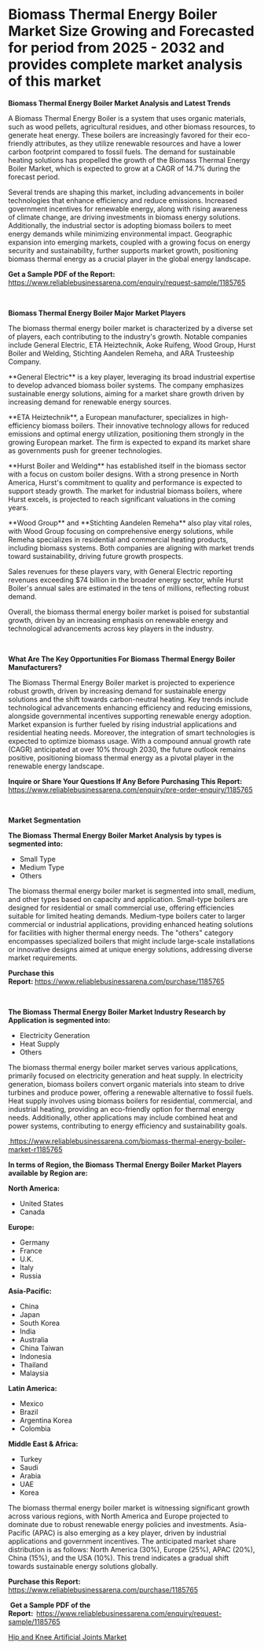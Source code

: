 <p><h1>Biomass Thermal Energy Boiler Market Size Growing and Forecasted for period from 2025 - 2032 and provides complete market analysis of this market</h1></p><p><strong>Biomass Thermal Energy Boiler Market Analysis and Latest Trends</strong></p>
<p><p>A Biomass Thermal Energy Boiler is a system that uses organic materials, such as wood pellets, agricultural residues, and other biomass resources, to generate heat energy. These boilers are increasingly favored for their eco-friendly attributes, as they utilize renewable resources and have a lower carbon footprint compared to fossil fuels. The demand for sustainable heating solutions has propelled the growth of the Biomass Thermal Energy Boiler Market, which is expected to grow at a CAGR of 14.7% during the forecast period.</p><p>Several trends are shaping this market, including advancements in boiler technologies that enhance efficiency and reduce emissions. Increased government incentives for renewable energy, along with rising awareness of climate change, are driving investments in biomass energy solutions. Additionally, the industrial sector is adopting biomass boilers to meet energy demands while minimizing environmental impact. Geographic expansion into emerging markets, coupled with a growing focus on energy security and sustainability, further supports market growth, positioning biomass thermal energy as a crucial player in the global energy landscape.</p></p>
<p><strong>Get a Sample PDF of the Report:&nbsp;</strong> <a href="https://www.reliablebusinessarena.com/enquiry/request-sample/1185765?utm_campaign=3015&utm_medium=2&utm_source=Github&utm_content=ia&utm_term=28032025&utm_id=biomass-thermal-energy-boiler">https://www.reliablebusinessarena.com/enquiry/request-sample/1185765</a></p>
<p>&nbsp;</p>
<p><strong>Biomass Thermal Energy Boiler Major Market Players</strong></p>
<p><p>The biomass thermal energy boiler market is characterized by a diverse set of players, each contributing to the industry's growth. Notable companies include General Electric, ETA Heiztechnik, Aoke Ruifeng, Wood Group, Hurst Boiler and Welding, Stichting Aandelen Remeha, and ARA Trusteeship Company.</p><p>**General Electric** is a key player, leveraging its broad industrial expertise to develop advanced biomass boiler systems. The company emphasizes sustainable energy solutions, aiming for a market share growth driven by increasing demand for renewable energy sources.</p><p>**ETA Heiztechnik**, a European manufacturer, specializes in high-efficiency biomass boilers. Their innovative technology allows for reduced emissions and optimal energy utilization, positioning them strongly in the growing European market. The firm is expected to expand its market share as governments push for greener technologies.</p><p>**Hurst Boiler and Welding** has established itself in the biomass sector with a focus on custom boiler designs. With a strong presence in North America, Hurst's commitment to quality and performance is expected to support steady growth. The market for industrial biomass boilers, where Hurst excels, is projected to reach significant valuations in the coming years.</p><p>**Wood Group** and **Stichting Aandelen Remeha** also play vital roles, with Wood Group focusing on comprehensive energy solutions, while Remeha specializes in residential and commercial heating products, including biomass systems. Both companies are aligning with market trends toward sustainability, driving future growth prospects.</p><p>Sales revenues for these players vary, with General Electric reporting revenues exceeding $74 billion in the broader energy sector, while Hurst Boiler's annual sales are estimated in the tens of millions, reflecting robust demand.</p><p>Overall, the biomass thermal energy boiler market is poised for substantial growth, driven by an increasing emphasis on renewable energy and technological advancements across key players in the industry.</p></p>
<p>&nbsp;</p>
<p><strong>What Are The Key Opportunities For Biomass Thermal Energy Boiler Manufacturers?</strong></p>
<p><p>The Biomass Thermal Energy Boiler market is projected to experience robust growth, driven by increasing demand for sustainable energy solutions and the shift towards carbon-neutral heating. Key trends include technological advancements enhancing efficiency and reducing emissions, alongside governmental incentives supporting renewable energy adoption. Market expansion is further fueled by rising industrial applications and residential heating needs. Moreover, the integration of smart technologies is expected to optimize biomass usage. With a compound annual growth rate (CAGR) anticipated at over 10% through 2030, the future outlook remains positive, positioning biomass thermal energy as a pivotal player in the renewable energy landscape.</p></p>
<p><strong>Inquire or Share Your Questions If Any Before Purchasing This Report:</strong> <a href="https://www.reliablebusinessarena.com/enquiry/pre-order-enquiry/1185765?utm_campaign=3015&utm_medium=2&utm_source=Github&utm_content=ia&utm_term=28032025&utm_id=biomass-thermal-energy-boiler">https://www.reliablebusinessarena.com/enquiry/pre-order-enquiry/1185765</a></p>
<p>&nbsp;</p>
<p><strong>Market Segmentation</strong></p>
<p><strong>The Biomass Thermal Energy Boiler Market Analysis by types is segmented into:</strong></p>
<p><ul><li>Small Type</li><li>Medium Type</li><li>Others</li></ul></p>
<p><p>The biomass thermal energy boiler market is segmented into small, medium, and other types based on capacity and application. Small-type boilers are designed for residential or small commercial use, offering efficiencies suitable for limited heating demands. Medium-type boilers cater to larger commercial or industrial applications, providing enhanced heating solutions for facilities with higher thermal energy needs. The "others" category encompasses specialized boilers that might include large-scale installations or innovative designs aimed at unique energy solutions, addressing diverse market requirements.</p></p>
<p><strong>Purchase this Report:&nbsp;</strong><a href="https://www.reliablebusinessarena.com/purchase/1185765?utm_campaign=3015&utm_medium=2&utm_source=Github&utm_content=ia&utm_term=28032025&utm_id=biomass-thermal-energy-boiler">https://www.reliablebusinessarena.com/purchase/1185765</a></p>
<p>&nbsp;</p>
<p><strong>The Biomass Thermal Energy Boiler Market Industry Research by Application is segmented into:</strong></p>
<p><ul><li>Electricity Generation</li><li>Heat Supply</li><li>Others</li></ul></p>
<p><p>The biomass thermal energy boiler market serves various applications, primarily focused on electricity generation and heat supply. In electricity generation, biomass boilers convert organic materials into steam to drive turbines and produce power, offering a renewable alternative to fossil fuels. Heat supply involves using biomass boilers for residential, commercial, and industrial heating, providing an eco-friendly option for thermal energy needs. Additionally, other applications may include combined heat and power systems, contributing to energy efficiency and sustainability goals.</p></p>
<p><a href="https://www.reliablebusinessarena.com/biomass-thermal-energy-boiler-market-r1185765?utm_campaign=3015&utm_medium=2&utm_source=Github&utm_content=ia&utm_term=28032025&utm_id=biomass-thermal-energy-boiler">&nbsp;https://www.reliablebusinessarena.com/biomass-thermal-energy-boiler-market-r1185765</a></p>
<p><strong>In terms of Region, the Biomass Thermal Energy Boiler Market Players available by Region are:</strong></p>
<p>
    <p> <strong> North America: </strong>
        <ul>
            <li>United States</li>
            <li>Canada</li>
        </ul>
        </p> 
    <p> <strong> Europe: </strong>
        <ul>
            <li>Germany</li>
            <li>France</li>
            <li>U.K.</li>
            <li>Italy</li>
            <li>Russia</li>
        </ul>
        </p> 
    <p> <strong> Asia-Pacific: </strong>
        <ul>
            <li>China</li>
            <li>Japan</li>
            <li>South Korea</li>
            <li>India</li>
            <li>Australia</li>
            <li>China Taiwan</li>
            <li>Indonesia</li>
            <li>Thailand</li>
            <li>Malaysia</li>
        </ul>
        </p> 
    <p> <strong> Latin America: </strong>
        <ul>
            <li>Mexico</li>
            <li>Brazil</li>
            <li>Argentina Korea</li>
            <li>Colombia</li>
        </ul>
        </p> 
    <p> <strong> Middle East & Africa: </strong>
        <ul>
            <li>Turkey</li>
            <li>Saudi</li>
            <li>Arabia</li>
            <li>UAE</li>
            <li>Korea</li>
        </ul>
    </p>
    </p>
<p><p>The biomass thermal energy boiler market is witnessing significant growth across various regions, with North America and Europe projected to dominate due to robust renewable energy policies and investments. Asia-Pacific (APAC) is also emerging as a key player, driven by industrial applications and government incentives. The anticipated market share distribution is as follows: North America (30%), Europe (25%), APAC (20%), China (15%), and the USA (10%). This trend indicates a gradual shift towards sustainable energy solutions globally.</p></p>
<p><strong>Purchase this Report: </strong><a href="https://www.reliablebusinessarena.com/purchase/1185765?utm_campaign=3015&utm_medium=2&utm_source=Github&utm_content=ia&utm_term=28032025&utm_id=biomass-thermal-energy-boiler">https://www.reliablebusinessarena.com/purchase/1185765</a></p>
<p>&nbsp;<strong>Get a Sample PDF of the Report:&nbsp;&nbsp;</strong><a href="https://www.reliablebusinessarena.com/enquiry/request-sample/1185765?utm_campaign=3015&utm_medium=2&utm_source=Github&utm_content=ia&utm_term=28032025&utm_id=biomass-thermal-energy-boiler">https://www.reliablebusinessarena.com/enquiry/request-sample/1185765</a></p>
<p><strong></strong></p>
<p><p><a href="https://github.com/jenithschijf/Market-Research-Report-List-1/blob/main/hip-and-knee-artificial-joints-market.md?utm_campaign=3015&utm_medium=2&utm_source=Github&utm_content=ia&utm_term=28032025&utm_id=biomass-thermal-energy-boiler">Hip and Knee Artificial Joints Market</a></p></p>